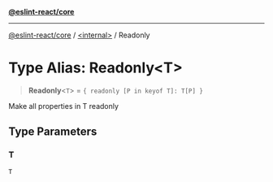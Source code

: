 [**@eslint-react/core**](../../README.md)

***

[@eslint-react/core](../../README.md) / [\<internal\>](../README.md) / Readonly

# Type Alias: Readonly\<T\>

> **Readonly**\<`T`\> = `{ readonly [P in keyof T]: T[P] }`

Make all properties in T readonly

## Type Parameters

### T

`T`
